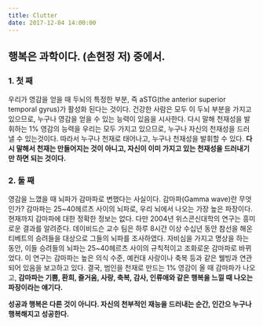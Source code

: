 ```yaml
---
title: Clutter
date: 2017-12-04 14:00:00
---
```


## 행복은 과학이다. (손현정 저) 중에서.

### 1. 첫 째

우리가 영감을 얻을 때 두뇌의 특정한 부분, 즉 aSTG(the anterior superior temporal gyrus)가 활성화 된다는 것이다. 건강한 사람은 모두 이 두뇌 부분을 가지고 있으므로, 누구나 영감을 얻을 수 있는 능력이 있음을 시사한다. 다시 말해 천재성을 발휘하는 1% 영감의 능력을 우리는 모두 가지고 있으므로, 누구나 자신의 천재성을 드러낼 수 있는것이다. 따라서 누구나 천재로 태어나고, 누구나 천재성을 발휘할 수 있다. **다시 말해서 천재는 만들어지는 것이 아니고, 자신이 이미 가지고 있는 천재성을 드러내기만 하면 되는 것이다.**

### 2. 둘 째

영감을 느꼈을 때 뇌파가 감마파로 변했다는 사실이다. 감마파(Gamma wave)란 무엇인가? 감마파는 25~40헤르츠 사이의 뇌파로, 우리 뇌에서 나오는 가장 높은 파장이다. 현재까지 감마파에 대한 정확한 정보는 없다. 다만 2004년 위스콘신대학의 연구는 흥미로운 결과를 알려준다. 데이비드슨 교수 팀은 하루 8시간 이상 수십년 동안 참선을 해온 티베트의 승려들을 대상으로 그들의 뇌파를 조사하였다. 자비심을 가지고 명상을 하는 동안, 이들 승려들의 뇌파는 25~40헤르츠 사이의 규칙적이고 조화로운 감마파로 바뀌었다. 이 연구는 감마파는 높은 의식 수준, 예컨대 사랑이나 축복 등과 같은 웰빙과 연관되어 있음을 보고하고 있다. 결국, 범인을 천재로 만드는 1% 영감이 올 때 감마파가 나오고, **감마파는 기쁨, 환희, 즐거움, 사랑, 축복, 감사, 인류애와 같은 행복을 느낄 때 나오는 파장이라는 얘기다.** 


**성공과 행복은 다른 것이 아니다. 자신의 천부적인 재능을 드러내는 순간, 인간으 누구나 행복해지고 성공한다.**
